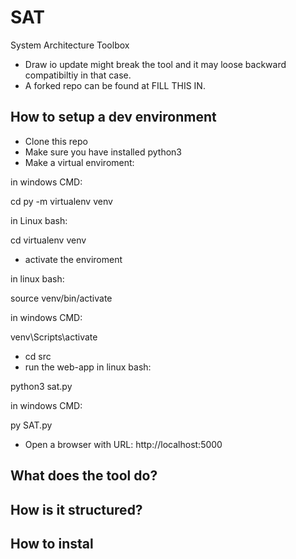 # SAT
System Architecture Toolbox

- Draw io update might break the tool and it may loose backward compatibiltiy in that case.
- A forked repo can be found at FILL THIS IN.
## How to setup a dev environment
- Clone this repo
- Make sure you have installed python3
- Make a virtual enviroment:

in windows CMD:

cd <SAT-path>
py -m virtualenv venv

in Linux bash:

cd <SAT-path>
virtualenv venv


- activate the enviroment

in linux bash:

source venv/bin/activate

in windows CMD:

venv\Scripts\activate

- cd src
- run the web-app
in linux bash:

python3 sat.py

in windows CMD:

py SAT.py


- Open a browser with URL: http://localhost:5000

## What does the tool do?

## How is it structured?

## How to instal
